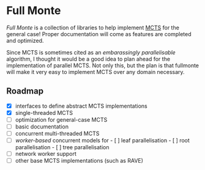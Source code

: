 # Full Monte

_Full Monte_ is a collection of libraries to help implement [MCTS](https://en.wikipedia.org/wiki/Monte_Carlo_tree_search) for the general case! Proper documentation will come as features are completed and optimized.

Since MCTS is sometimes cited as an _embarassingly parallelisable_ algorithm, I thought it would be a good idea to plan ahead for the implementation of parallel MCTS. Not only this, but the plan is that fullmonte will make it very easy to implement MCTS over any domain necessary.

## Roadmap

- [x] interfaces to define abstract MCTS implementations
- [x] single-threaded MCTS
- [ ] optimization for general-case MCTS
- [ ] basic documentation
- [ ] concurrent multi-threaded MCTS
- [ ] _worker-based_ concurrent models for
      - [ ] leaf parallelisation
      - [ ] root parallelisation
      - [ ] tree parallelisation
- [ ] network worker support
- [ ] other base MCTS implementations (such as RAVE)
